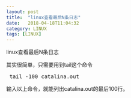 ```yaml
---
layout: post
title:  "linux查看最后N条日志"
date:   2018-04-18T11:04:32
category: LINUX
tags: [LINUX]
---
```


linux查看最后N条日志

<p>其实很简单，只需要用到tail这个命令</p><pre class="brush:bash;toolbar:false">&nbsp;tail&nbsp;-100&nbsp;catalina.out</pre><p>输入以上命令，就能列出catalina.out的最后100行。<br/></p>